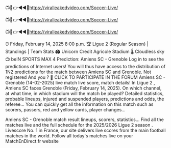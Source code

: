 📺📱👉◄◄🔴https://viralleakedvideo.com/Soccer-Live/

📺📱👉◄◄🔴https://viralleakedvideo.com/Soccer-Live/

📺📱👉◄◄🔴https://viralleakedvideo.com/Soccer-Live/


⏰ Friday, February 14, 2025 8:00 p.m.
🏆 Ligue 2 (Regular Season) | Standings | Team Stats
🏟 Unicorn Credit Agricole Stadium
🌡 Cloudless sky
📺 beIN SPORTS MAX 4
Prediction: Amiens SC - Grenoble
Log in to see the predictions of Internet users! You will thus have access to the distribution of 1N2 predictions for the match between Amiens SC and Grenoble.
Not registered And you ?
📝 CLICK TO PARTICIPATE IN THE FORUM
Amiens SC - Grenoble (14-02-2025) live match live score, match details!
In Ligue 2 , Amiens SC faces Grenoble (Friday, February 14, 2025). On which channel, at what time, in which stadium will the match be played? Detailed statistics, probable lineups, injured and suspended players, predictions and odds, the referee... You can quickly get all the information on this match such as scorers, passers, red and yellow cards, player changes...

Amiens SC - Grenoble match result lineups, scorers, statistics... Find all the matches live and the full schedule for the 2025/2026 Ligue 2 season . Livescore No. 1 in France, our site delivers live scores from the main football matches in the world. Follow all today's matches live on your MatchEnDirect.fr website
